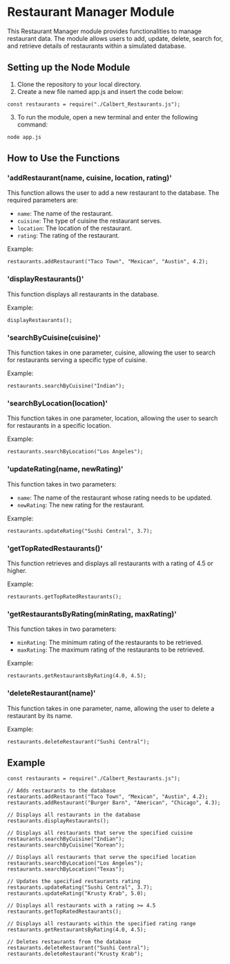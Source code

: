 # Restaurant Manager Module

This Restaurant Manager module provides functionalities to manage restaurant data. The module allows users to add, update, delete, search for, and retrieve details of restaurants within a simulated database.

## Setting up the Node Module

1. Clone the repository to your local directory.
2. Create a new file named app.js and insert the code below:
```
const restaurants = require("./Calbert_Restaurants.js");
```
3. To run the module, open a new terminal and enter the following command:
```
node app.js
```

## How to Use the Functions

### 'addRestaurant(name, cuisine, location, rating)'

This function allows the user to add a new restaurant to the database. The required parameters are:

- `name`: The name of the restaurant.
- `cuisine`: The type of cuisine the restaurant serves.
- `location`: The location of the restaurant.
- `rating`: The rating of the restaurant.

Example:
```
restaurants.addRestaurant("Taco Town", "Mexican", "Austin", 4.2);
```

### 'displayRestaurants()'

This function displays all restaurants in the database.

Example:
```
displayRestaurants();
```

### 'searchByCuisine(cuisine)'

This function takes in one parameter, cuisine, allowing the user to search for restaurants serving a specific type of cuisine.

Example:
```
restaurants.searchByCuisine("Indian");
```

### 'searchByLocation(location)'

This function takes in one parameter, location, allowing the user to search for restaurants in a specific location.

Example:
```
restaurants.searchByLocation("Los Angeles");
```

### 'updateRating(name, newRating)'

This function takes in two parameters:

- `name`: The name of the restaurant whose rating needs to be updated.
- `newRating`: The new rating for the restaurant.

Example:
```
restaurants.updateRating("Sushi Central", 3.7);
```

### 'getTopRatedRestaurants()'

This function retrieves and displays all restaurants with a rating of 4.5 or higher.

Example:
```
restaurants.getTopRatedRestaurants();
```

### 'getRestaurantsByRating(minRating, maxRating)'

This function takes in two parameters:

- `minRating`: The minimum rating of the restaurants to be retrieved.
- `maxRating`: The maximum rating of the restaurants to be retrieved.

Example:
```
restaurants.getRestaurantsByRating(4.0, 4.5);
```

### 'deleteRestaurant(name)'

This function takes in one parameter, name, allowing the user to delete a restaurant by its name.

Example:
```
restaurants.deleteRestaurant("Sushi Central");
```

## Example

```
const restaurants = require("./Calbert_Restaurants.js");

// Adds restaurants to the database
restaurants.addRestaurant("Taco Town", "Mexican", "Austin", 4.2);
restaurants.addRestaurant("Burger Barn", "American", "Chicago", 4.3);

// Displays all restaurants in the database
restaurants.displayRestaurants();

// Displays all restaurants that serve the specified cuisine
restaurants.searchByCuisine("Indian");
restaurants.searchByCuisine("Korean");

// Displays all restaurants that serve the specified location
restaurants.searchByLocation("Los Angeles");
restaurants.searchByLocation("Texas");

// Updates the specified restaurants rating
restaurants.updateRating("Sushi Central", 3.7);
restaurants.updateRating("Krusty Krab", 5.0);

// Displays all restaurants with a rating >= 4.5
restaurants.getTopRatedRestaurants();

// Displays all restaurants within the specified rating range
restaurants.getRestaurantsByRating(4.0, 4.5);

// Deletes restaurants from the database
restaurants.deleteRestaurant("Sushi Central");
restaurants.deleteRestaurant("Krusty Krab");
```

